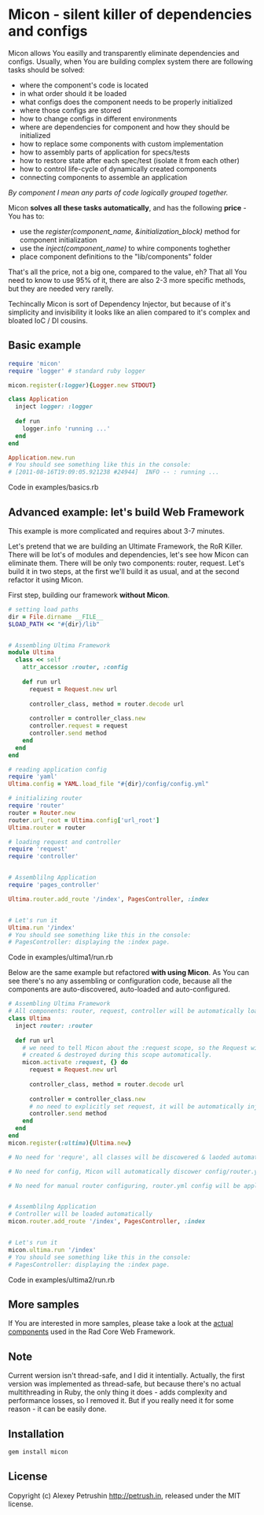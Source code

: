 # Micon - silent killer of dependencies and configs

Micon allows You easilly and transparently eliminate dependencies and configs. Usually, when You are building complex system there are following tasks should be solved:

- where the component's code is located
- in what order should it be loaded
- what configs does the component needs to be properly initialized
- where those configs are stored
- how to change configs in different environments
- where are dependencies for component and how they should be initialized
- how to replace some components with custom implementation
- how to assembly parts of application for specs/tests
- how to restore state after each spec/test (isolate it from each other)
- how to control life-cycle of dynamically created components
- connecting components to assemble an application

*By component I mean any parts of code logically grouped together.*

Micon **solves all these tasks automatically**, and has the following **price** - You has to:

- use the *register(component_name, &initialization_block)* method for component initialization
- use the *inject(component_name)* to whire components toghether
- place component definitions to the "lib/components" folder

That's all the price, not a big one, compared to the value, eh? 
That all You need to know to use 95% of it, there are also 2-3 more specific methods, but they are needed very rarelly.

Techincally Micon is sort of Dependency Injector, but because of it's simplicity and invisibility it looks like an alien compared to it's complex and bloated IoC / DI cousins.

## Basic example

``` ruby
require 'micon'
require 'logger' # standard ruby logger

micon.register(:logger){Logger.new STDOUT}

class Application
  inject logger: :logger
  
  def run
    logger.info 'running ...'
  end
end

Application.new.run
# You should see something like this in the console:
# [2011-08-16T19:09:05.921238 #24944]  INFO -- : running ...
```

Code in examples/basics.rb

## Advanced example: let's build Web Framework

This example is more complicated and requires about 3-7 minutes. 

Let's pretend that we are building an Ultimate Framework, the RoR Killer. There will be lot's of modules and dependencies, let's see how Micon can eliminate them. There will be only two components: router, request.
Let's build it in two steps, at the first we'll build it as usual, and at the second refactor it using Micon.

First step, building our framework **without Micon**.

``` ruby
# setting load paths
dir = File.dirname __FILE__
$LOAD_PATH << "#{dir}/lib"


# Assembling Ultima Framework
module Ultima
  class << self
    attr_accessor :router, :config
    
    def run url
      request = Request.new url
      
      controller_class, method = router.decode url
      
      controller = controller_class.new      
      controller.request = request
      controller.send method
    end
  end
end

# reading application config
require 'yaml'
Ultima.config = YAML.load_file "#{dir}/config/config.yml"

# initializing router
require 'router'
router = Router.new
router.url_root = Ultima.config['url_root']
Ultima.router = router

# loading request and controller
require 'request'
require 'controller'


# Assemblilng Application
require 'pages_controller'

Ultima.router.add_route '/index', PagesController, :index


# Let's run it
Ultima.run '/index'
# You should see something like this in the console:
# PagesController: displaying the :index page.
```

Code in examples/ultima1/run.rb

Below are the same example but refactored **with using Micon**. As You can see there's no any assembling or configuration code, because all the components are auto-discovered, auto-loaded and auto-configured.

``` ruby
# Assembling Ultima Framework
# All components: router, request, controller will be automatically loaded & configured.
class Ultima
  inject router: :router
  
  def run url
    # we need to tell Micon about the :request scope, so the Request will be
    # created & destroyed during this scope automatically.
    micon.activate :request, {} do
      request = Request.new url
    
      controller_class, method = router.decode url
    
      controller = controller_class.new
      # no need to explicitly set request, it will be automatically injected
      controller.send method
    end
  end
end
micon.register(:ultima){Ultima.new}

# No need for 'requre', all classes will be discowered & laoded automatically

# No need for config, Micon will automatically discower config/router.yml

# No need for manual router configuring, router.yml config will be applied automatically


# Assemblilng Application
# Controller will be loaded automatically
micon.router.add_route '/index', PagesController, :index


# Let's run it
micon.ultima.run '/index'
# You should see something like this in the console:
# PagesController: displaying the :index page.
```

Code in examples/ultima2/run.rb

## More samples

If You are interested in more samples, please take a look at the [actual components][rad_core_components] used in the Rad Core Web Framework.

## Note

Current wersion isn't thread-safe, and I did it intentially. Actually, the first version was implemented as thread-safe, but because there's no actual multithreading in Ruby, the only thing it does - adds complexity and performance losses, so I removed it.
But if you really need it for some reason - it can be easily done.

## Installation

``` bash
gem install micon
```

## License

Copyright (c) Alexey Petrushin http://petrush.in, released under the MIT license.

[ioc]: http://en.wikipedia.org/wiki/Inversion_of_control
[rad_core]: https://github.com/alexeypetrushin/rad_core
[rad_core_components]: https://github.com/alexeypetrushin/rad_core/tree/master/lib/components